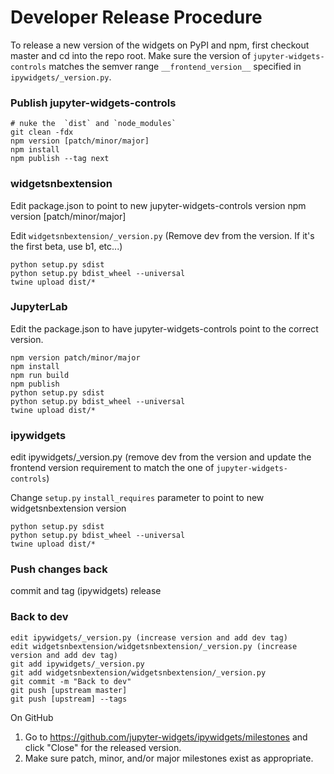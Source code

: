 Developer Release Procedure
===========================

To release a new version of the widgets on PyPI and npm, first checkout master
and cd into the repo root.  Make sure the version of `jupyter-widgets-controls` matches
the semver range `__frontend_version__` specified in `ipywidgets/_version.py`.

### Publish jupyter-widgets-controls

```
# nuke the  `dist` and `node_modules`
git clean -fdx
npm version [patch/minor/major]
npm install
npm publish --tag next
```

### widgetsnbextension

Edit package.json to point to new jupyter-widgets-controls version
npm version [patch/minor/major]

Edit `widgetsnbextension/_version.py` (Remove dev from the version.  If it's the first beta, use b1, etc...)

```
python setup.py sdist
python setup.py bdist_wheel --universal
twine upload dist/*
```

### JupyterLab

Edit the package.json to have jupyter-widgets-controls point to the correct version.

```
npm version patch/minor/major
npm install
npm run build
npm publish
python setup.py sdist
python setup.py bdist_wheel --universal
twine upload dist/*
```

### ipywidgets

edit ipywidgets/_version.py (remove dev from the version and update the frontend version requirement to match the one of `jupyter-widgets-controls`)

Change `setup.py` `install_requires` parameter to point to new widgetsnbextension version

```
python setup.py sdist
python setup.py bdist_wheel --universal
twine upload dist/*
```


### Push changes back

commit and tag (ipywidgets) release


### Back to dev
```
edit ipywidgets/_version.py (increase version and add dev tag)
edit widgetsnbextension/widgetsnbextension/_version.py (increase version and add dev tag)
git add ipywidgets/_version.py
git add widgetsnbextension/widgetsnbextension/_version.py
git commit -m "Back to dev"
git push [upstream master]
git push [upstream] --tags
```

On GitHub
1. Go to https://github.com/jupyter-widgets/ipywidgets/milestones and click "Close" for the released version.
2. Make sure patch, minor, and/or major milestones exist as appropriate.
